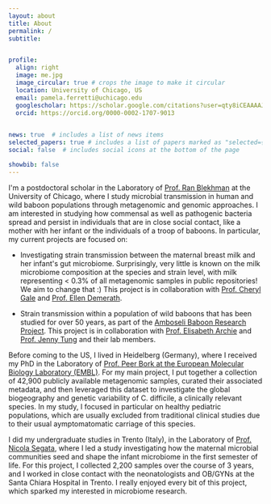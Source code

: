 ```yaml
---
layout: about
title: About
permalink: /
subtitle: 


profile:
  align: right
  image: me.jpg
  image_circular: true # crops the image to make it circular
  location: University of Chicago, US
  email: pamela.ferretti@uchicago.edu
  googlescholar: https://scholar.google.com/citations?user=qty8iCEAAAAJ&hl=en
  orcid: https://orcid.org/0000-0002-1707-9013
  

news: true  # includes a list of news items
selected_papers: true # includes a list of papers marked as "selected={true}"
social: false  # includes social icons at the bottom of the page

showbib: false
---
```


I'm a postdoctoral scholar in the Laboratory of [Prof. Ran Blekhman](http://blekhmanlab.org/) at the University of Chicago, where I study microbial transmission in human and wild baboon populations through metagenomic and genomic approaches. I am interested in studying how commensal as well as pathogenic bacteria spread and persist in individuals that are in close social contact, like a mother with her infant or the individuals of a troop of baboons. In particular, my current projects are focused on:

- Investigating strain transmission between the maternal breast milk and her infant's gut microbiome. Surprisingly, very little is known on the milk microbiome composition at the species and strain level, with milk representing < 0.3% of all metagenomic samples in public repositories! We aim to change that :) This project is in collaboration with [Prof. Cheryl Gale](https://med.umn.edu/bio/cheryl-gale) and [Prof. Ellen Demerath](https://directory.sph.umn.edu/bio/sph-a-z/ellen-demerath).

- Strain transmission within a population of wild baboons that has been studied for over 50 years, as part of the [Amboseli Baboon Research Project](https://amboselibaboons.nd.edu/). This project is in collaboration with [Prof. Elisabeth Archie](https://sites.nd.edu/archielab/) and [Prof. Jenny Tung](http://www.tung-lab.org/) and their lab members. 

Before coming to the US, I lived in Heidelberg (Germany), where I received my PhD in the Laboratory of [Prof. Peer Bork at the European Molecular Biology Laboratory (EMBL)](https://www.embl.org/groups/bork/). For my main project, I put together a collection of 42,900 publicly available metagenomic samples, curated their associated metadata, and then leveraged this dataset to investigate the global biogeography and genetic variability of C. difficile, a clinically relevant species. In my study, I focused in particular on healthy pediatric populations, which are usually excluded from traditional clinical studies due to their usual aymptomatomatic carriage of this species. 

I did my undergraduate studies in Trento (Italy), in the Laboratory of [Prof. Nicola Segata](http://segatalab.cibio.unitn.it/), where I led a study investigating how the maternal microbial communities seed and shape the infant microbiome in the first semester of life. For this project, I collected 2,200 samples over the course of 3 years, and I worked in close contact with the neonatologists and OB/GYNs at the Santa Chiara Hospital in Trento. I really enjoyed every bit of this project, which sparked my interested in microbiome research. 
